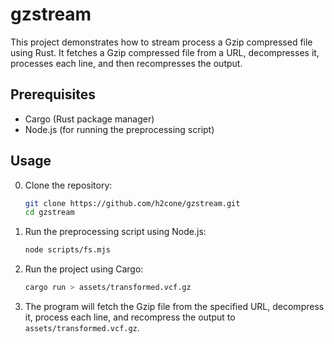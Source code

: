 # gzstream

This project demonstrates how to stream process a Gzip compressed file using Rust. It fetches a Gzip compressed file from a URL, decompresses it, processes each line, and then recompresses the output.

## Prerequisites

- Cargo (Rust package manager)
- Node.js (for running the preprocessing script)

## Usage

0. Clone the repository:
    ```sh
    git clone https://github.com/h2cone/gzstream.git
    cd gzstream
    ```

1. Run the preprocessing script using Node.js:
    ```sh
    node scripts/fs.mjs
    ```

2. Run the project using Cargo:
    ```sh
    cargo run > assets/transformed.vcf.gz
    ```

3. The program will fetch the Gzip file from the specified URL, decompress it, process each line, and recompress the output to `assets/transformed.vcf.gz`.